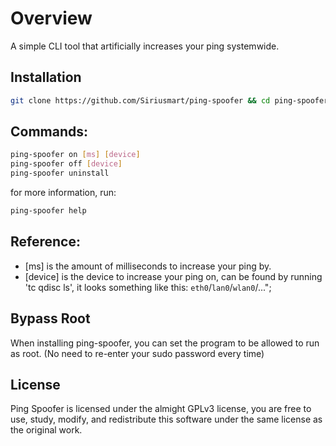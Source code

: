 # Overview
A simple CLI tool that artificially increases your ping systemwide.

## Installation
```bash
git clone https://github.com/Siriusmart/ping-spoofer && cd ping-spoofer && sh ./install.sh
```

## Commands:
```bash
ping-spoofer on [ms] [device]
ping-spoofer off [device]
ping-spoofer uninstall
```

for more information, run:
```bash
ping-spoofer help
```

## Reference:
 * [ms] is the amount of milliseconds to increase your ping by.
 * [device] is the device to increase your ping on, can be found by running 'tc qdisc ls', it looks something like this: `eth0`/`lan0`/`wlan0`/...";

## Bypass Root
When installing ping-spoofer, you can set the program to be allowed to run as root. (No need to re-enter your sudo password every time)

## License
Ping Spoofer is licensed under the almight GPLv3 license, you are free to use, study, modify, and redistribute this software under the same license as the original work.